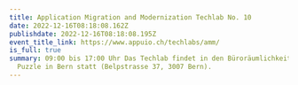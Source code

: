 ```yaml
---
title: Application Migration and Modernization Techlab No. 10
date: 2022-12-16T08:18:08.162Z
publishdate: 2022-12-16T08:18:08.195Z
event_title_link: https://www.appuio.ch/techlabs/amm/
is_full: true
summary: 09:00 bis 17:00 Uhr Das Techlab findet in den Büroräumlichkeiten bei
  Puzzle in Bern statt (Belpstrasse 37, 3007 Bern).
---
```


